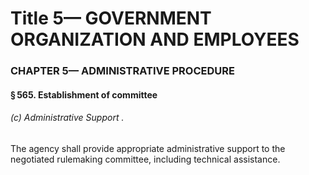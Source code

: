 
# Title 5— GOVERNMENT ORGANIZATION AND EMPLOYEES
### CHAPTER 5— ADMINISTRATIVE PROCEDURE
#### § 565. Establishment of committee
###### (c) Administrative Support .

The agency shall provide appropriate administrative support to the negotiated rulemaking committee, including technical assistance.
